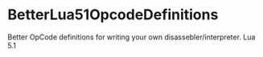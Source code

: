 # BetterLua51OpcodeDefinitions
Better OpCode definitions for writing your own disassebler/interpreter. Lua 5.1
